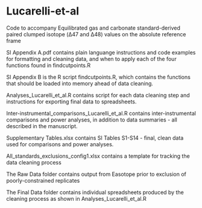 # Lucarelli-et-al
Code to accompany Equilibrated gas and carbonate standard-derived paired clumped isotope (Δ47 and Δ48) values on the absolute reference frame

SI Appendix A.pdf contains plain languange instructions and code examples for formatting and cleaning data, and when to apply each of the four functions found in findcutpoints.R

SI Appendix B is the R script findcutpoints.R, which contains the functions that should be loaded into memory ahead of data cleaning.

Analyses_Lucarelli_et_al.R contains script for each data cleaning step and instructions for exporting final data to spreadsheets.

Inter-instrumental_comparisons_Lucarelli_et_al.R contains inter-instrumental comparisons and power analyses, in addition to data summaries - all described in the manuscript.

Supplementary Tables.xlsx contains SI Tables S1-S14 - final, clean data used for comparisons and power analyses.

All_standards_exclusions_config1.xlsx contains a template for tracking the data cleaning process

The Raw Data folder contains output from Easotope prior to exclusion of poorly-constrained replicates

The Final Data folder contains individual spreadsheets produced by the cleaning process as shown in Analyses_Lucarelli_et_al.R
